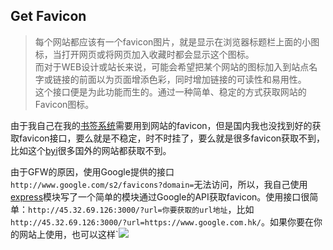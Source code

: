 ## Get Favicon
>每个网站都应该有一个favicon图片，就是显示在浏览器标题栏上面的小图标，当打开网页或将网页加入收藏时都会显示这个图标。   
>而对于WEB设计或站长来说，可能会希望把某个网站的图标加入到站点名字或链接的前面以为页面增添色彩，同时增加链接的可读性和易用性。   
>这个接口便是为此功能而生的。通过一种简单、稳定的方式获取网站的Favicon图标。  

由于我自己在我的[书签系统](http://mybookmark.cn)需要用到网站的favicon，但是国内我也没找到好的获取favicon接口，要么就是不稳定，时不时挂了，要么就是很多favicon获取不到，比如这个[byi](https://api.byi.pw/favicon)很多国外的网站都获取不到。   

由于GFW的原因，使用Google提供的接口`http://www.google.com/s2/favicons?domain=`无法访问，所以，我自己使用[express](http://www.expressjs.com.cn/)模块写了一个简单的模块通过Google的API获取favicon。使用接口很简单：`http://45.32.69.126:3000/?url=你要获取的url地址`，比如`http://45.32.69.126:3000/?url=https://www.google.com.hk/`。如果你要在你的网站上使用，也可以这样`<img src="http://45.32.69.126:3000/?url=https://www.baidu.com/">

